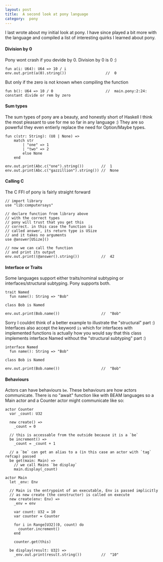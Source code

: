 ```yaml
---
layout: post
title:  A second look at pony language
category:  pony
---
```


I last wrote about my initial look at pony. I have since played a bit more with the language
and compiled a list of interesting quirks I learned about pony.


#### Division by 0

Pony wont crash if you devide by 0.
Division by 0 is 0 :)


```pony
fun a(i: U64): U64 => 10 / i
env.out.print(a(0).string())                  //  0

```

But only if the zero is not known when compiling the function

```pony
fun b(): U64 => 10 / 0                        //  main.pony:2:24: constant divide or rem by zero
```

#### Sum types


The sum types of pony are a beauty, and honestly short of Haskell I think the most pleasant to use for me so far in any language :)
They are so powerful they even entierly replace the need for Option/Maybe types.

```pony
fun c(str: String): (U8 | None) =>
    match str
        | "one" => 1
        | "two" => 2
        else None
    end

env.out.print(Abc.c("one").string())        //  1
env.out.print(Abc.c("gazzillion").string()) //  None
```


#### Calling C

The C FFI of pony is fairly straight forward

```pony
// import library
use "lib:computersays"

// declare function from library above
// with the correct types
// pony will trust that you get this
// correct. in this case the function is
// called answer, its return type is USize
// and it takes no arguments
use @answer[USize]()

// now we can call the function
// and print its output
env.out.print((@answer().string())          //  42
```

#### Interface or Traits

Some languages support either traits/nominal subtyping or interfaces/structural subtyping.
Pony supports both.

```pony
trait Named
  fun name(): String => "Bob"

class Bob is Named

env.out.print(Bob.name())                   //  "Bob"
```

Sorry I couldnt think of a better example to illustrate the "structural" part :)
Interfaces also accept the keyword `is` which for interfaces with implemented functions
is actually how you would say that this class implements interface Named without
the "structural subtyping" part :)

```pony
interface Named
  fun name(): String => "Bob"

class Bob is Named

env.out.print(Bob.name())                   //  "Bob"
```

#### Behaviours

Actors can have behaviours `be`. These behaviours are how actors communicate.
There is no "await" function like with BEAM languages so a Main actor and
a Counter actor might communicate like so:

```pony
actor Counter
  var _count: U32

  new create() =>
    _count = 0

  // this is accessable from the outside because it is a `be`
  be increment() =>
    _count = _count + 1

  // a `be` can get an alias to a (in this case an actor with `tag` refcap) passed
  be get(main: Main) =>
    // we call Mains `be display`
    main.display(_count)

actor Main
  let _env: Env

  // Main is the entrypoint of an executable, Env is passed implicitly
  // as new create (the constructor) is called on execute
  new create(env: Env) =>
    _env = env

    var count: U32 = 10
    var counter = Counter

    for i in Range[U32](0, count) do
      counter.increment()
    end

    counter.get(this)

  be display(result: U32) =>
    _env.out.print(result.string())         //  "10"
```
